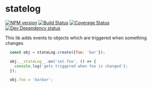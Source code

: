 # statelog 

[![NPM version](http://img.shields.io/npm/v/statelog.svg)](https://npmjs.org/package/detect-repo-linters)
[![Build Status](https://travis-ci.org/plusgut/statelog.svg)](https://travis-ci.org/plusgut/statelog)
[![Coverage Status](https://coveralls.io/repos/github/plusgut/statelog/badge.svg)](https://coveralls.io/github/plusgut/statelog)
[![Dev Dependency status](https://david-dm.org/plusgut/statelog/dev-status.svg)](https://david-dm.org/plusgut/statelog?type=dev)

This lib adds events to objects which are triggered when something changes

```javascript
  const obj = stateLog.create({foo: 'bar'});

  obj.__stateLog__.on('set.foo', () => {
    console.log('gets triggered when foo is changed');
  });

  obj.foo = 'barbar';
```
